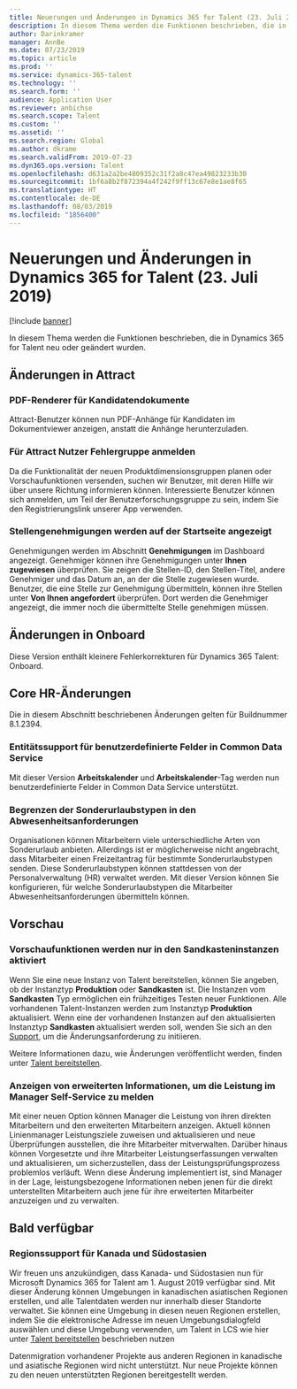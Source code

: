 ```yaml
---
title: Neuerungen und Änderungen in Dynamics 365 for Talent (23. Juli 2019)
description: In diesem Thema werden die Funktionen beschrieben, die in Microsoft Dynamics 365 for Talent entweder neu oder geändert sind.
author: Darinkramer
manager: AnnBe
ms.date: 07/23/2019
ms.topic: article
ms.prod: ''
ms.service: dynamics-365-talent
ms.technology: ''
ms.search.form: ''
audience: Application User
ms.reviewer: anbichse
ms.search.scope: Talent
ms.custom: ''
ms.assetid: ''
ms.search.region: Global
ms.author: dkrame
ms.search.validFrom: 2019-07-23
ms.dyn365.ops.version: Talent
ms.openlocfilehash: d631a2a2be4809352c31f2a8c47ea49823233b30
ms.sourcegitcommit: 1bf6a8b2f872394a4f242f9ff13c67e8e1ae8f65
ms.translationtype: HT
ms.contentlocale: de-DE
ms.lasthandoff: 08/03/2019
ms.locfileid: "1856400"
---
```

# <a name="whats-new-or-changed-in-dynamics-365-for-talent-july-23-2019"></a>Neuerungen und Änderungen in Dynamics 365 for Talent (23. Juli 2019)

[!include [banner](includes/banner.md)]

In diesem Thema werden die Funktionen beschrieben, die in Dynamics 365 for Talent neu oder geändert wurden.

## <a name="changes-in-attract"></a>Änderungen in Attract

### <a name="pdf-renderer-for-candidate-documents"></a>PDF-Renderer für Kandidatendokumente

Attract-Benutzer können nun PDF-Anhänge für Kandidaten im Dokumentviewer anzeigen, anstatt die Anhänge herunterzuladen.

### <a name="signing-up-for-attract-user-research-group"></a>Für Attract Nutzer Fehlergruppe anmelden 

Da die Funktionalität der neuen Produktdimensionsgruppen planen oder Vorschaufunktionen versenden, suchen wir Benutzer, mit deren Hilfe wir über unsere Richtung informieren können. Interessierte Benutzer können sich anmelden, um Teil der Benutzerforschungsgruppe zu sein, indem Sie den Registrierungslink unserer App verwenden.

### <a name="job-approvals-appear-on-the-home-page"></a>Stellengenehmigungen werden auf der Startseite angezeigt

Genehmigungen werden im Abschnitt **Genehmigungen** im Dashboard angezeigt. Genehmiger können ihre Genehmigungen unter **Ihnen zugewiesen** überprüfen. Sie zeigen die Stellen-ID, den Stellen-Titel, andere Genehmiger und das Datum an, an der die Stelle zugewiesen wurde. Benutzer, die eine Stelle zur Genehmigung übermitteln, können ihre Stellen unter **Von Ihnen angefordert** überprüfen. Dort werden die Genehmiger angezeigt, die immer noch die übermittelte Stelle genehmigen müssen.

## <a name="changes-in-onboard"></a>Änderungen in Onboard
Diese Version enthält kleinere Fehlerkorrekturen für Dynamics 365 Talent: Onboard.

## <a name="changes-in-core-hr"></a>Core HR-Änderungen
Die in diesem Abschnitt beschriebenen Änderungen gelten für Buildnummer 8.1.2394.

### <a name="entity-support-for-custom-fields-in-common-data-service"></a>Entitätssupport für benutzerdefinierte Felder in Common Data Service 

Mit dieser Version **Arbeitskalender** und **Arbeitskalender**-Tag werden nun benutzerdefinierte Felder in Common Data Service unterstützt.

### <a name="restrict-leave-types-in-time-off-requests"></a>Begrenzen der Sonderurlaubstypen in den Abwesenheitsanforderungen

Organisationen können Mitarbeitern viele unterschiedliche Arten von Sonderurlaub anbieten. Allerdings ist er möglicherweise nicht angebracht, dass Mitarbeiter einen Freizeitantrag für bestimmte Sonderurlaubstypen senden. Diese Sonderurlaubstypen können stattdessen von der Personalverwaltung (HR) verwaltet werden. Mit dieser Version können Sie konfigurieren, für welche Sonderurlaubstypen die Mitarbeiter Abwesenheitsanforderungen übermitteln können. 

## <a name="in-preview"></a>Vorschau

### <a name="preview-features-are-enabled-only-in-sandbox-instances"></a>Vorschaufunktionen werden nur in den Sandkasteninstanzen aktiviert

Wenn Sie eine neue Instanz von Talent bereitstellen, können Sie angeben, ob der Instanztyp **Produktion** oder **Sandkasten** ist. Die Instanzen vom **Sandkasten** Typ ermöglichen ein frühzeitiges Testen neuer Funktionen. Alle vorhandenen Talent-Instanzen werden zum Instanztyp **Produktion** aktualisiert. Wenn eine der vorhandenen Instanzen auf den aktualisierten Instanztyp **Sandkasten** aktualisiert werden soll, wenden Sie sich an den [Support](https://docs.microsoft.com/dynamics365/unified-operations/talent/talent-support), um die Änderungsanforderung zu initiieren.

Weitere Informationen dazu, wie Änderungen veröffentlicht werden, finden unter [Talent bereitstellen](https://docs.microsoft.com/dynamics365/unified-operations/talent/provisioning-talent).

### <a name="view-extended-information-for-performance-in-manager-self-service"></a>Anzeigen von erweiterten Informationen, um die Leistung im Manager Self-Service zu melden

Mit einer neuen Option können Manager die Leistung von ihren direkten Mitarbeitern und den erweiterten Mitarbeitern anzeigen. Aktuell können Linienmanager Leistungsziele zuweisen und aktualisieren und neue Überprüfungen ausstellen, die ihre Mitarbeiter mitverwalten. Darüber hinaus können Vorgesetzte und ihre Mitarbeiter Leistungserfassungen verwalten und aktualisieren, um sicherzustellen, dass der Leistungsprüfungsprozess problemlos verläuft. Wenn diese Änderung implementiert ist, sind Manager in der Lage, leistungsbezogene Informationen neben jenen für die direkt unterstellten Mitarbeitern auch jene für ihre erweiterten Mitarbeiter anzuzeigen und zu verwalten. 

## <a name="coming-soon"></a>Bald verfügbar

### <a name="region-support-for-canada-and-southeast-asia"></a>Regionssupport für Kanada und Südostasien

Wir freuen uns anzukündigen, dass Kanada- und Südostasien nun für Microsoft Dynamics 365 for Talent am 1. August 2019 verfügbar sind. Mit dieser Änderung können Umgebungen in kanadischen asiatischen Regionen erstellen, und alle Talentdaten werden nur innerhalb dieser Standorte verwaltet. Sie können eine Umgebung in diesen neuen Regionen erstellen, indem Sie die elektronische Adresse im neuen Umgebungsdialogfeld auswählen und diese Umgebung verwenden, um Talent in LCS wie hier unter [Talent bereitstellen](https://docs.microsoft.com/en-us/dynamics365/unified-operations/talent/provisioning-talent) beschrieben nutzen

Datenmigration vorhandener Projekte aus anderen Regionen in kanadische und asiatische Regionen wird nicht unterstützt. Nur neue Projekte können zu den neuen unterstützten Regionen bereitgestellt werden.
